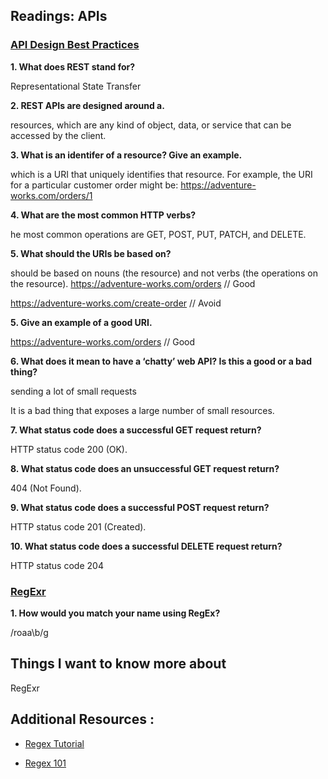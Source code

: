 ## Readings: APIs

### **[API Design Best Practices](https://docs.microsoft.com/en-us/azure/architecture/best-practices/api-design)**

**1. What does REST stand for?**

Representational State Transfer


**2. REST APIs are designed around a.**

resources, which are any kind of object, data, or service that can be accessed by the client.

**3. What is an identifer of a resource? Give an example.**

which is a URI that uniquely identifies that resource. For example, the URI for a particular customer order might be:  https://adventure-works.com/orders/1

**4. What are the most common HTTP verbs?**

he most common operations are GET, POST, PUT, PATCH, and DELETE.

**5. What should the URIs be based on?**

should be based on nouns (the resource) and not verbs (the operations on the resource).
https://adventure-works.com/orders // Good

https://adventure-works.com/create-order // Avoid

**5. Give an example of a good URI.**

https://adventure-works.com/orders // Good

**6. What does it mean to have a ‘chatty’ web API? Is this a good or a bad thing?**

sending a lot of small requests

It is a bad thing that exposes a large number of small resources.

**7. What status code does a successful GET request return?**

HTTP status code 200 (OK).

**8. What status code does an unsuccessful GET request return?**

404 (Not Found).

**9. What status code does a successful POST request return?**

HTTP status code 201 (Created).

**10. What status code does a successful DELETE request return?**

HTTP status code 204

### **[RegExr ](https://regexr.com/)**

**1. How would you match your name using RegEx?**

/roaa\b/g

 ## Things I want to know more about
 
RegExr 

## Additional Resources :

* [Regex Tutorial](https://medium.com/factory-mind/regex-tutorial-a-simple-cheatsheet-by-examples-649dc1c3f285)

* [Regex 101](https://regex101.com/)
